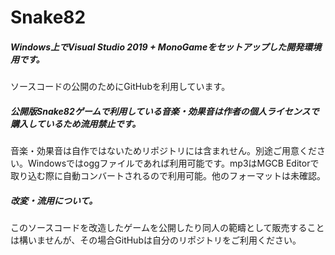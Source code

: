 # Snake82
##### Windows上でVisual Studio 2019 + MonoGameをセットアップした開発環境用です。
ソースコードの公開のためにGitHubを利用しています。
##### 公開版Snake82ゲームで利用している音楽・効果音は作者の個人ライセンスで購入しているため流用禁止です。
音楽・効果音は自作ではないためリポジトリには含まれせん。別途ご用意ください。Windowsではoggファイルであれば利用可能です。mp3はMGCB Editorで取り込む際に自動コンバートされるので利用可能。他のフォーマットは未確認。
##### 改変・流用について。
このソースコードを改造したゲームを公開したり同人の範疇として販売することは構いませんが、その場合GitHubは自分のリポジトリをご利用ください。
